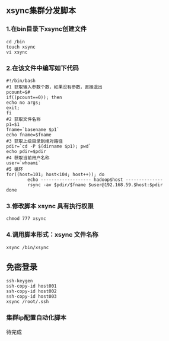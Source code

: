 ## xsync集群分发脚本
### 1.在bin目录下xsync创建文件
```
cd /bin
touch xsync
vi xsync
```
### 2.在该文件中编写如下代码
```
#!/bin/bash
#1 获取输入参数个数，如果没有参数，直接退出
pcount=$#
if((pcount==0)); then
echo no args;
exit;
fi
#2 获取文件名称
p1=$1
fname=`basename $p1`
echo fname=$fname
#3 获取上级目录到绝对路径
pdir=`cd -P $(dirname $p1); pwd`
echo pdir=$pdir
#4 获取当前用户名称
user=`whoami`
#5 循环
for((host=101; host<104; host++)); do
        echo ------------------- hadoop$host --------------
        rsync -av $pdir/$fname $user@192.168.59.$host:$pdir
done
```
### 3.修改脚本 xsync 具有执行权限
```
chmod 777 xsync
```
### 4.调用脚本形式：xsync 文件名称

```
xsync /bin/xsync
```

## 免密登录
```
ssh-keygen
ssh-copy-id host001
ssh-copy-id host002
ssh-copy-id host003
xsync /root/.ssh
```

### 集群ip配置自动化脚本
待完成
